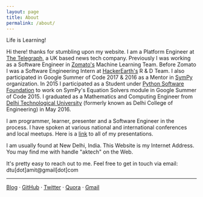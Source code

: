 ```yaml
---
layout: page
title: About
permalink: /about/
---
```


<p class="message">
Life is Learning!
</p>

Hi there! thanks for stumbling upon my website. I am a Platform Engineer at [The Telegraph](http://telegraph.co.uk),
a UK based news tech company. Previously I was working as a Software Engineer in
[Zomato's](https://www.zomato.com/) Machine Learning Team. Before Zomato I was a Software
Engineering Intern at [HackerEarth's](http://www.hackerearth.com) R & D Team. I also
participated in Google Summer of Code 2017 & 2016 as a Mentor in [SymPy](http://www.sympy.org/en/index.html)
organization. In 2015 I participated as a Student under [Python Software Foundation](https://www.python.org/psf/)
to work on SymPy's Equation Solvers module in Google Summer of Code 2015. I graduated as a Mathematics and
Computing Engineer from [Delhi Technological University](http://dtu.ac.in/)
(formerly known as Delhi College of Engineering) in May 2016.

I am programmer, learner, presenter and a Software Engineer in the process. I have spoken
at various national and international conferences and local meetups. Here is a [link](http://iamit.in/talks)
to all of my presentations.

I am usually found at New Delhi, India. This Website is my Internet Address. You may find me with
handle "aktech" on the Web.

It's pretty easy to reach out to me. Feel free to get in touch via email: dtu[dot]amit@gmail[dot]com

---

[Blog]({{site.baseurl}}) · [GitHub](https://github.com/aktech) · [Twitter](https://twitter.com/iaktech) · [Quora](https://www.quora.com/Amit-Kumar-516) · [Gmail](<mailto:dtu.amit@gmail.com>)
